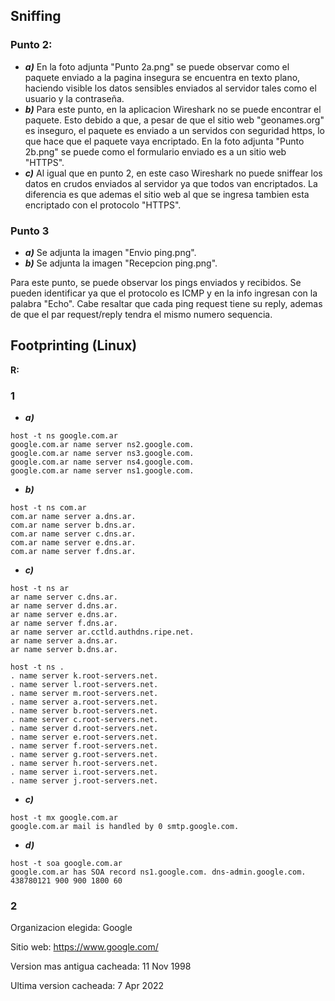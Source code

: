 ## Sniffing


### Punto 2:

- ***a)*** En la foto adjunta "Punto 2a.png" se puede observar como el paquete enviado a la pagina insegura se encuentra en texto plano, haciendo visible los datos sensibles enviados al servidor tales como el usuario y la contraseña.
- ***b)*** Para este punto, en la aplicacion Wireshark no se puede encontrar el paquete. Esto debido a que, a pesar de que el sitio web "geonames.org" es inseguro, el paquete es enviado a un servidos con seguridad https, lo que hace que el paquete vaya encriptado. En la foto adjunta "Punto 2b.png" se puede como el formulario enviado es a un sitio web "HTTPS".
- ***c)*** Al igual que en punto 2, en este caso Wireshark no puede sniffear los datos en crudos enviados al servidor ya que todos van encriptados. La diferencia es que ademas el sitio web al que se ingresa tambien esta encriptado con el protocolo "HTTPS".

### Punto 3
- ***a)*** Se adjunta la imagen "Envio ping.png".
- ***b)*** Se adjunta la imagen "Recepcion ping.png".

Para este punto, se puede observar los pings enviados y recibidos. Se pueden identificar ya que el protocolo es ICMP y en la info ingresan con la palabra "Echo". Cabe resaltar que cada ping request tiene su reply, ademas de que el par request/reply tendra el mismo numero sequencia.

## Footprinting (Linux)


**R:**

### 1

- ***a)***
```
host -t ns google.com.ar
google.com.ar name server ns2.google.com.
google.com.ar name server ns3.google.com.
google.com.ar name server ns4.google.com.
google.com.ar name server ns1.google.com.
```
- ***b)***
```
host -t ns com.ar
com.ar name server a.dns.ar.
com.ar name server b.dns.ar.
com.ar name server c.dns.ar.
com.ar name server e.dns.ar.
com.ar name server f.dns.ar.
```
- ***c)***
```
host -t ns ar
ar name server c.dns.ar.
ar name server d.dns.ar.
ar name server e.dns.ar.
ar name server f.dns.ar.
ar name server ar.cctld.authdns.ripe.net.
ar name server a.dns.ar.
ar name server b.dns.ar.
```

```
host -t ns .
. name server k.root-servers.net.
. name server l.root-servers.net.
. name server m.root-servers.net.
. name server a.root-servers.net.
. name server b.root-servers.net.
. name server c.root-servers.net.
. name server d.root-servers.net.
. name server e.root-servers.net.
. name server f.root-servers.net.
. name server g.root-servers.net.
. name server h.root-servers.net.
. name server i.root-servers.net.
. name server j.root-servers.net.
```
- ***c)***
```
host -t mx google.com.ar
google.com.ar mail is handled by 0 smtp.google.com.
```
- ***d)***
```
host -t soa google.com.ar
google.com.ar has SOA record ns1.google.com. dns-admin.google.com. 438780121 900 900 1800 60
```

### 2

Organizacion elegida: Google

Sitio web: https://www.google.com/

Version mas antigua cacheada: 11 Nov 1998

Ultima version cacheada: 7 Apr 2022

